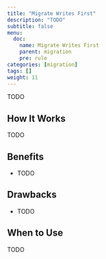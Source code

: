 ```yaml
---
title: "Migrate Writes First"
description: "TODO"
subtitle: false
menu:
  doc:
    name: Migrate Writes First
    parent: migration
    pre: rule
categories: [migration]
tags: []
weight: 11
---
```


TODO

## How It Works

TODO

## Benefits

- TODO

## Drawbacks

- TODO

## When to Use

TODO
